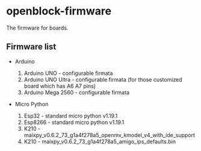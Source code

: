 # openblock-firmware

The firmware for boards.

## Firmware list

- Arduino

    1. Arduino UNO - configurable firmata
    2. Arduino UNO Ultra - configurable firmata (for those customized board which has A6 A7 pins)
    3. Arduino Mega 2560 - configurable firmata

- Micro Python

    1. Esp32 - standard micro python v1.19.1
    2. Esp8266 - standard micro python v1.19.1
    3. K210 - maixpy_v0.6.2_73_g1a4f278a5_openmv_kmodel_v4_with_ide_support
    4. K210 - maixpy_v0.6.2_73_g1a4f278a5_amigo_ips_defaults.bin
